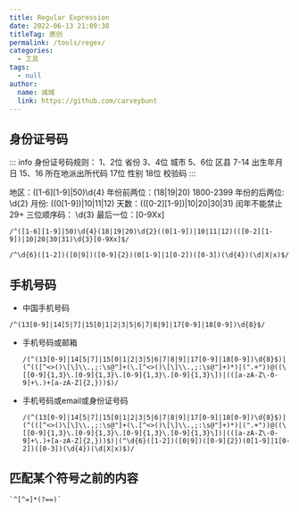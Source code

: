 ```yaml
---
title: Regular Expression
date: 2022-06-13 21:09:38
titleTag: 原创
permalink: /tools/regex/
categories: 
  - 工具
tags: 
  - null
author: 
  name: 诚城
  link: https://github.com/carveybunt
---
```


## 身份证号码

::: info
身份证号码规则：
1、2位   省份
3、4位   城市
5、6位   区县
7-14    出生年月日
15、16  所在地派出所代码
17位    性别
18位    校验码
:::

地区：([1-6][1-9]|50)\d{4} 
年份前两位：(18|19|20)  1800-2399
年份的后两位: \d{2}
月份: ((0[1-9])|10|11|12)
天数：(([0-2][1-9])|10|20|30|31)  闰年不能禁止29+
三位顺序码： \d{3}
最后一位：[0-9Xx]

```regex
/^([1-6][1-9]|50)\d{4}(18|19|20)\d{2}((0[1-9])|10|11|12)(([0-2][1-9])|10|20|30|31)\d{3}[0-9Xx]$/

/^\d{6}([1-2])([0|9])([0-9]{2})(0[1-9]|1[0-2])([0-3])(\d{4})(\d|X|x)$/
```

## 手机号码
- 中国手机号码
```regex
/^(13[0-9]|14[5|7]|15[0|1|2|3|5|6|7|8|9]|17[0-9]|18[0-9])\d{8}$/
```

- 手机号码或邮箱

    `/(^(13[0-9]|14[5|7]|15[0|1|2|3|5|6|7|8|9]|17[0-9]|18[0-9])\d{8}$)|(^(([^<>()\[\]\\.,;:\s@"]+(\.[^<>()\[\]\\.,;:\s@"]+)*)|(".+"))@((\[[0-9]{1,3}\.[0-9]{1,3}\.[0-9]{1,3}\.[0-9]{1,3}\])|(([a-zA-Z\-0-9]+\.)+[a-zA-Z]{2,}))$)/`
- 手机号码或email或身份证号码
    
    `/(^(13[0-9]|14[5|7]|15[0|1|2|3|5|6|7|8|9]|17[0-9]|18[0-9])\d{8}$)|(^(([^<>()\[\]\\.,;:\s@"]+(\.[^<>()\[\]\\.,;:\s@"]+)*)|(".+"))@((\[[0-9]{1,3}\.[0-9]{1,3}\.[0-9]{1,3}\.[0-9]{1,3}\])|(([a-zA-Z\-0-9]+\.)+[a-zA-Z]{2,}))$)|(^\d{6}([1-2])([0|9])([0-9]{2})(0[1-9]|1[0-2])([0-3])(\d{4})(\d|X|x)$)/`
## 匹配某个符号之前的内容
    `^[^=]*(?==)`
